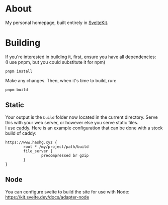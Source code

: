# About
My personal homepage, built entirely in [SvelteKit](https://kit.svelte.dev/).

# Building
If you're interested in building it, first, ensure you have all dependencies:  
(I use pnpm, but you could substitute it for npm)  
```
pnpm install
```
Make any changes. Then, when it's time to build, run:  
```
pnpm build
```
## Static
Your output is the `build` folder now located in the current directory. Serve this with your web server, or however else you serve static files.  
I use [caddy](https://caddyserver.com/). Here is an example configuration that can be done with a stock build of caddy:  
```
https://www.hashg.xyz {
        root * /my/project/path/build
        file_server {
                precompressed br gzip
        }
}
```
## Node
You can configure svelte to build the site for use with Node: https://kit.svelte.dev/docs/adapter-node

